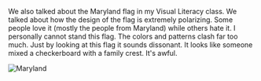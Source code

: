 We also talked about the Maryland flag in my Visual Literacy class. We talked about how the design of the flag is extremely polarizing. Some people love it (mostly the people from Maryland) while others hate it. I personally cannot stand this flag. The colors and patterns clash far too much. Just by looking at this flag it sounds dissonant. It looks like someone mixed a checkerboard with a family crest. It's awful. 

<img src="/web1-sp/img/Maryland.png" alt="Maryland">
